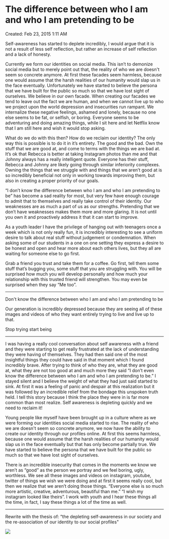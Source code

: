 # The difference between who I am and who I am pretending to be

Created: Feb 23, 2015 1:11 AM

Self-awareness has started to deplete incredibly, I would argue that it is not a result of less self reflection, but rather an increase of self reflection and a lack of honesty.

Currently we form our identities on social media. This isn’t to demonize social media but to merely point out that, the reality of who we are doesn't seem so concrete anymore. At first these facades seem harmless, because one would assume that the harsh realities of our humanity would slap us in the face eventually. Unfortunately we have started to believe the persona that we have built for the public so much so that we have lost sight of ourselves. We believe in our own facade. When creating our facades we tend to leave out the fact we are human, and when we cannot live up to who we project upon the world depression and insecurities run rampant. We internalize these negative feelings, ashamed and lonely, because no one else seems to be fat, or selfish, or boring. Everyone seems to be adventuring and doing amazing things, while I sit here and let Netflix know that I am still here and wish it would stop asking.

What do we do with this then? How do we reclaim our identity? The only way this is possible is to do it in it’s entirety. The good and the bad. Own the stuff that we are good at, and come to terms with the things we are bad at. It’s ok that Rebecca is better at taking Instagram photos than me and that Johnny always has a really intelligent quote. Everyone has their stuff, Rebecca and Johnny are likely going through similar inferiority complexes. Owning the things that we struggle with and things that we aren’t good at is so incredibly beneficial not only in working towards improving them, but also in creating a proper priority of our goals.

“I don’t know the difference between who I am and who I am pretending to be” has become a sad reality for most, but very few have enough courage to admit that to themselves and really take control of their identity. Our weaknesses are as much a part of us as our strengths. Pretending that we don’t have weaknesses makes them more and more glaring. It is not until you own it and proactively address it that it can start to improve.

As a youth leader I have the privilege of hanging out with teenagers once a week which is not only really fun, it is incredibly interesting to see a uniform desire to talk about real stuff without judgement or condemnation. When asking some of our students in a one on one setting they express a desire to be honest and open and hear more about each others lives, but they all are waiting for someone else to go first.

Grab a friend you trust and take them for a coffee. Go first, tell them some stuff that’s bugging you, some stuff that you are struggling with. You will be surprised how much you will develop personally and how much your relationship with this trusted friend will strengthen. You may even be surprised when they say “Me too”.

---

Don't know the difference between who I am and who I am pretending to be

Our generation is incredibly depressed because they are seeing all of these images and videos of who they want entirely trying to live and live up to that.

Stop trying start being

---

I was having a really cool conversation about self awareness with a friend and they were starting to get really frustrated at the lack of understanding they were having of themselves. They had then said one of the most insightful things they could have said in that moment which I found incredibly brave. After trying to think of who they are, what they are good at, what they are not too good at and much more they said “I don’t even know the difference between who I am and who I am pretending to be.” I stayed silent and I believe the weight of what they had just said started to sink. At first it was a feeling of panic and despair at this realization but it was followed by an incredible relief from the bondage this unspoken truth held. I tell this story because I think the place they were in is far more common than most realize. Self awareness is depleting quickly and we need to reclaim it!

Young people like myself have been brought up in a culture where as we were forming our identities social media started to rise. The reality of who we are doesn't seem so concrete anymore, we now have the ability to create our identity through our profiles online. At first this seems harmless, because one would assume that the harsh realities of our humanity would slap us in the face eventually but that has only become partially true. We have started to believe the persona that we have built for the public so much so that we have lost sight of ourselves.

There is an incredible insecurity that comes in the moments we know we aren’t as “good” as the person we portray and we feel boring, ugly, worthless. We see all these images and videos on instagram, youtube, twitter of things we wish we were doing and at first it seems really cool, but then we realize that we aren’t doing those things. “Everyone else is so much more artistic, creative, adventurous, beautiful than me.” “I wish my instagram looked like theirs”. I work with youth and I hear these things all the time, in fact, I say these things a lot of the time as well.

---

Rewrite with the thesis of: “the depleting self-awareness in our society and the re-association of our identity to our social profiles"

![](fd3d970c53aa6ae1dfdda0c2aa7c344c883bf5455bf924fdb6e3d8b1f4983385-16be0735-41a8-4621-88d3-165d1f18b4cf.jpg)